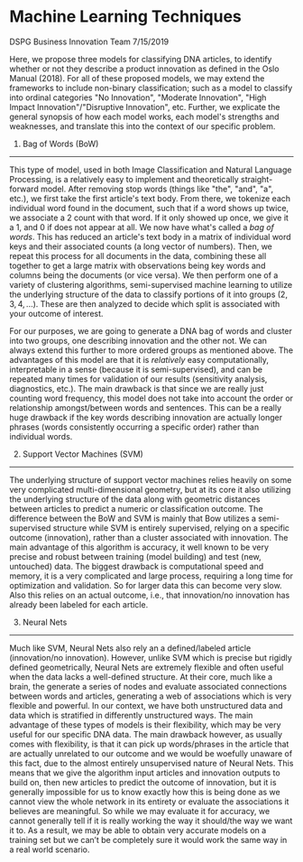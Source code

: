 Machine Learning Techniques
================
DSPG Business Innovation Team
7/15/2019

Here, we propose three models for classifying DNA articles, to identify whether or not they describe a product innovation as defined in the Oslo Manual (2018). For all of these proposed models, we may extend the frameworks to include non-binary classification; such as a model to classify into ordinal categories "No Innovation", "Moderate Innovation", "High Impact Innovation"/"Disruptive Innovation", etc. Further, we explicate the general synopsis of how each model works, each model's strengths and weaknesses, and translate this into the context of our specific problem.

1. Bag of Words (BoW)
---------------------

This type of model, used in both Image Classification and Natural Language Processing, is a relatively easy to implement and theoretically straight-forward model. After removing stop words (things like "the", "and", "a", etc.), we first take the first article's text body. From there, we tokenize each individual word found in the document, such that if a word shows up twice, we associate a 2 count with that word. If it only showed up once, we give it a 1, and 0 if does not appear at all. We now have what's called a *bag of words*. This has reduced an article's text body in a matrix of individual word keys and their associated counts (a long vector of numbers). Then, we repeat this process for all documents in the data, combining these all together to get a large matrix with observations being key words and columns being the documents (or vice versa). We then perform one of a variety of clustering algorithms, semi-supervised machine learning to utilize the underlying structure of the data to classify portions of it into groups (2, 3, 4, ...). These are then analyzed to decide which split is associated with your outcome of interest.

For our purposes, we are going to generate a DNA bag of words and cluster into two groups, one describing innovation and the other not. We can always extend this further to more ordered groups as mentioned above. The advantages of this model are that it is *relatively* easy computationally, interpretable in a sense (because it is semi-supervised), and can be repeated many times for validation of our results (sensitivity analysis, diagnostics, etc.). The main drawback is that since we are really just counting word frequency, this model does not take into account the order or relationship amongst/between words and sentences. This can be a really huge drawback if the key words describing innovation are actually longer phrases (words consistently occurring a specific order) rather than individual words.

2. Support Vector Machines (SVM)
--------------------------------

The underlying structure of support vector machines relies heavily on some very complicated multi-dimensional geometry, but at its core it also utilizing the underlying structure of the data along with geometric distances between articles to predict a numeric or classification outcome. The difference between the BoW and SVM is mainly that Bow utilizes a semi-supervised structure while SVM is entirely supervised, relying on a specific outcome (innovation), rather than a cluster associated with innovation. The main advantage of this algorithm is accuracy, it well known to be very precise and robust between training (model building) and test (new, untouched) data. The biggest drawback is computational speed and memory, it is a very complicated and large process, requiring a long time for optimization and validation. So for larger data this can become very slow. Also this relies on an actual outcome, i.e., that innovation/no innovation has already been labeled for each article.

3. Neural Nets
--------------

Much like SVM, Neural Nets also rely an a defined/labeled article (innovation/no innovation). However, unlike SVM which is precise but rigidly defined geometrically, Neural Nets are extremely flexible and often useful when the data lacks a well-defined structure. At their core, much like a brain, the generate a series of nodes and evaluate associated connections between words and articles, generating a web of associations which is very flexible and powerful. In our context, we have both unstructured data and data which is stratified in differently unstructured ways. The main advantage of these types of models is their flexibility, which may be very useful for our specific DNA data. The main drawback however, as usually comes with flexibility, is that it can pick up words/phrases in the article that are actually unrelated to our outcome and we would be woefully unaware of this fact, due to the almost entirely unsupervised nature of Neural Nets. This means that we give the algorithm input articles and innovation outputs to build on, then new articles to predict the outcome of innovation, but it is generally impossible for us to know exactly how this is being done as we cannot view the whole network in its entirety or evaluate the associations it believes are meaningful. So while we may evaluate it for accuracy, we cannot generally tell if it is really working the way it should/the way we want it to. As a result, we may be able to obtain very accurate models on a training set but we can’t be completely sure it would work the same way in a real world scenario.

